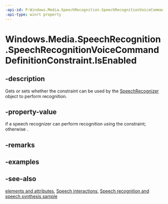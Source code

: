 ```yaml
---
-api-id: P:Windows.Media.SpeechRecognition.SpeechRecognitionVoiceCommandDefinitionConstraint.IsEnabled
-api-type: winrt property
---
```


<!-- Property syntax
public bool IsEnabled { get;  set; }
-->

# Windows.Media.SpeechRecognition.SpeechRecognitionVoiceCommandDefinitionConstraint.IsEnabled

## -description
Gets or sets whether the constraint can be used by the [SpeechRecognizer](speechrecognizer.md) object to perform recognition.

## -property-value
 if a speech recognizer can perform recognition using the constraint; otherwise .

## -remarks

## -examples

## -see-also
[ elements and attributes](https://docs.microsoft.com/uwp/schemas/voicecommands/voice-command-elements-and-attributes-1-2.md), [Speech interactions](https://docs.microsoft.com/windows/uwp/input-and-devices/speech-interactions), [Speech recognition and speech synthesis sample](https://github.com/Microsoft/Windows-universal-samples/tree/master/Samples/SpeechRecognitionAndSynthesis)
